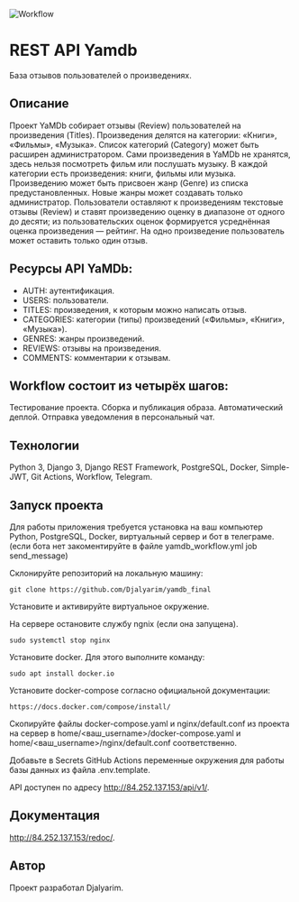 ![Workflow](https://github.com/Djalyarim/yamdb_final/actions/workflows/yamdb_workflow.yml/badge.svg?event=push)
# REST API Yamdb
База отзывов пользователей о произведениях.
## Описание
Проект YaMDb собирает отзывы (Review) пользователей на произведения (Titles). Произведения делятся на категории: «Книги», «Фильмы», «Музыка». Список категорий (Category) может быть расширен администратором.
Сами произведения в YaMDb не хранятся, здесь нельзя посмотреть фильм или послушать музыку.
В каждой категории есть произведения: книги, фильмы или музыка.
Произведению может быть присвоен жанр (Genre) из списка предустановленных. Новые жанры может создавать только администратор.
Пользователи оставляют к произведениям текстовые отзывы (Review) и ставят произведению оценку в диапазоне от одного до десяти; из пользовательских оценок формируется усреднённая оценка произведения — рейтинг. На одно произведение пользователь может оставить только один отзыв.

## Ресурсы API YaMDb:
* AUTH: аутентификация.
* USERS: пользователи.
* TITLES: произведения, к которым можно написать отзыв.
* CATEGORIES: категории (типы) произведений («Фильмы», «Книги», «Музыка»).
* GENRES: жанры произведений.
* REVIEWS: отзывы на произведения.
* COMMENTS: комментарии к отзывам.

## Workflow состоит из четырёх шагов:
Тестирование проекта.
Сборка и публикация образа.
Автоматический деплой.
Отправка уведомления в персональный чат.

## Технологии
Python 3, Django 3, Django REST Framework, PostgreSQL, Docker, Simple-JWT, Git Actions, Workflow, Telegram.

## Запуск проекта
Для работы приложения требуется установка на ваш компьютер Python, PostgreSQL, Docker, виртуальный сервер и бот в телеграме.
(если бота нет закоментируйте в файле yamdb_workflow.yml job send_message) 

Склонируйте репозиторий на локальную машину:
```shell
git clone https://github.com/Djalyarim/yamdb_final
```
Установите и активируйте виртуальное окружение.

На сервере остановите службу ngnix (если она запущена).
```shell
sudo systemctl stop nginx 
```
Установите docker. Для этого выполните команду:
```shell
sudo apt install docker.io 
```
Установите docker-compose согласно официальной документации:
```shell
https://docs.docker.com/compose/install/
```
Скопируйте файлы docker-compose.yaml и nginx/default.conf из проекта на сервер в home/<ваш_username>/docker-compose.yaml и home/<ваш_username>/nginx/default.conf соответственно.

Добавьте в Secrets GitHub Actions переменные окружения для работы базы данных из файла .env.template.

API доступен по адресу http://84.252.137.153/api/v1/.

## Документация
http://84.252.137.153/redoc/.

## Автор
Проект разработал Djalyarim.